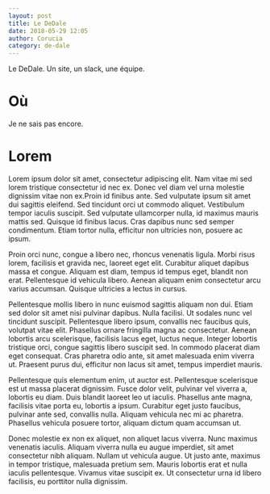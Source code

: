 ```yaml
---
layout: post
title: Le DeDale
date: 2018-05-29 12:05
author: Corucia
category: de-dale
---
```

Le DeDale. Un site, un slack, une équipe. 

# Où

Je ne sais pas encore.

# Lorem

Lorem ipsum dolor sit amet, consectetur adipiscing elit. Nam vitae mi sed lorem tristique consectetur id nec ex.
Donec vel diam vel urna molestie dignissim vitae non ex.Proin id finibus ante. Sed vulputate ipsum sit amet dui 
sagittis eleifend. Sed tincidunt orci ut commodo aliquet. Vestibulum tempor iaculis suscipit. Sed vulputate ullamcorper 
nulla, id maximus mauris mattis sed. Quisque id finibus lacus. Cras dapibus nunc sed semper condimentum. Etiam tortor
nulla, efficitur non ultricies non, posuere ac ipsum.

Proin orci nunc, congue a libero nec, rhoncus venenatis ligula. Morbi risus lorem, facilisis et gravida nec, laoreet eget elit. Curabitur aliquet dapibus massa et congue. Aliquam est diam, tempus id tempus eget, blandit non erat. Pellentesque id vehicula libero. Aenean aliquam enim consectetur arcu varius accumsan. Quisque ultricies a lectus in cursus.

Pellentesque mollis libero in nunc euismod sagittis aliquam non dui. Etiam sed dolor sit amet nisi pulvinar dapibus. Nulla facilisi. Ut sodales nunc vel tincidunt suscipit. Pellentesque libero ipsum, convallis nec faucibus quis, volutpat vitae elit. Phasellus ornare fringilla magna ac consectetur. Aenean lobortis arcu scelerisque, facilisis lacus eget, luctus neque. Integer lobortis tristique orci, congue sagittis libero suscipit sed. In commodo placerat diam eget consequat. Cras pharetra odio ante, sit amet malesuada enim viverra ut. Praesent purus dui, efficitur non lacus sit amet, tempus imperdiet mauris.

Pellentesque quis elementum enim, ut auctor est. Pellentesque scelerisque est ut massa placerat dignissim. Fusce dolor velit, pulvinar vel viverra a, lobortis eu diam. Duis blandit laoreet leo ut iaculis. Phasellus ante magna, facilisis vitae porta eu, lobortis a ipsum. Curabitur eget justo faucibus, pulvinar ante sed, convallis nulla. Aliquam vehicula nec mi ac pharetra. Phasellus vehicula posuere tortor, aliquam dictum quam accumsan ut.

Donec molestie ex non ex aliquet, non aliquet lacus viverra. Nunc maximus venenatis iaculis. Aliquam viverra nulla eu augue imperdiet, sit amet consectetur nibh aliquam. Nullam ut vehicula augue. Ut justo ante, maximus in tempor tristique, malesuada pretium sem. Mauris lobortis erat et nulla iaculis pellentesque. Vivamus vitae suscipit ex. Ut consectetur urna id libero facilisis, eu porttitor nulla dignissim. 